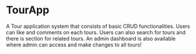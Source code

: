 # TourApp
A Tour application system that consists of basic CRUD functionalities. Users can like and comments on each tours. Users can also search for tours and there is section for related tours. An admin dashboard is also available where admin can access and make changes to all tours!

